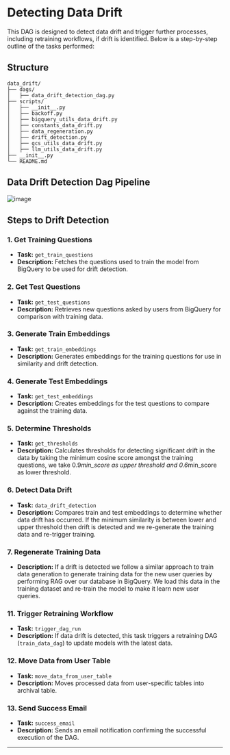 # Detecting Data Drift

This DAG is designed to detect data drift and trigger further processes, including retraining workflows, if drift is identified. Below is a step-by-step outline of the tasks performed:


## Structure

```
data_drift/
├── dags/
│   ├── data_drift_detection_dag.py
├── scripts/
│   ├── __init__.py
│   ├── backoff.py
│   ├── bigquery_utils_data_drift.py
│   ├── constants_data_drift.py
│   ├── data_regeneration.py
│   ├── drift_detection.py
│   ├── gcs_utils_data_drift.py
│   ├── llm_utils_data_drift.py
├── __init__.py
└── README.md
```

## Data Drift Detection Dag Pipeline
![image](https://github.com/user-attachments/assets/970f25e8-c267-410d-aebe-96b11be94ee1)


## Steps to Drift Detection

### 1. **Get Training Questions**
   - **Task:** `get_train_questions`
   - **Description:** Fetches the questions used to train the model from BigQuery to be used for drift detection.

### 2. **Get Test Questions**
   - **Task:** `get_test_questions`
   - **Description:** Retrieves new questions asked by users from BigQuery for comparison with training data.

### 3. **Generate Train Embeddings**
   - **Task:** `get_train_embeddings`
   - **Description:** Generates embeddings for the training questions for use in similarity and drift detection.

### 4. **Generate Test Embeddings**
   - **Task:** `get_test_embeddings`
   - **Description:** Creates embeddings for the test questions to compare against the training data.

### 5. **Determine Thresholds**
   - **Task:** `get_thresholds`
   - **Description:** Calculates thresholds for detecting significant drift in the data by taking the minimum cosine score amongst the training questions, we take 0.9*min_score as upper threshold and 0.6*min_score as lower threshold.

### 6. **Detect Data Drift**
   - **Task:** `data_drift_detection`
   - **Description:** Compares train and test embeddings to determine whether data drift has occurred. If the minimum similarity is between lower and upper threshold then drift is detected and we re-generate the training data and re-trigger training.

### 7. **Regenerate Training Data**
   - **Description:** If a drift is detected we follow a similar approach to train data generation to generate training data for the new user queries by performing RAG over our database in BigQuery. We load this data in the training dataset and re-train the model to make it learn new user queries.

### 11. **Trigger Retraining Workflow**
   - **Task:** `trigger_dag_run`
   - **Description:** If data drift is detected, this task triggers a retraining DAG (`train_data_dag`) to update models with the latest data.

### 12. **Move Data from User Table**
   - **Task:** `move_data_from_user_table`
   - **Description:** Moves processed data from user-specific tables into archival table.

### 13. **Send Success Email**
   - **Task:** `success_email`
   - **Description:** Sends an email notification confirming the successful execution of the DAG.

---
